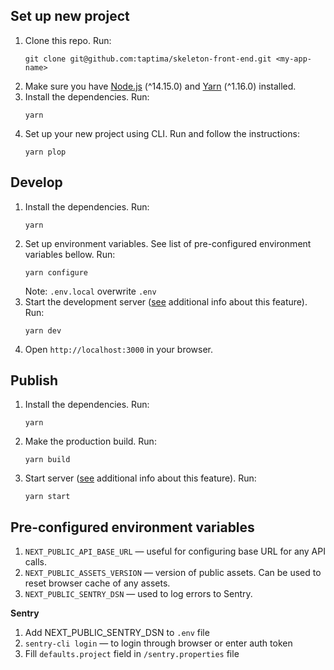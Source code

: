 ## Set up new project
1. Clone this repo. Run:
   ```shell
   git clone git@github.com:taptima/skeleton-front-end.git <my-app-name>
   ```
2. Make sure you have [Node.js](https://nodejs.org/) (^14.15.0) and [Yarn](https://yarnpkg.com/) (^1.16.0) installed.
4. Install the dependencies. Run:
    ```shell
    yarn
    ```
5. Set up your new project using CLI. Run and follow the instructions:
    ```shell
    yarn plop
    ```

## Develop
1. Install the dependencies. Run:
    ```shell
    yarn
    ```
2. Set up environment variables. See list of pre-configured environment 
variables bellow. Run:
    ```shell
    yarn configure
    ```
   Note: `.env.local` overwrite `.env`
3. Start the development server ([see](https://nextjs.org/docs/api-reference/cli#development) additional info about this feature). Run:
    ```shell
    yarn dev
    ```
4. Open `http://localhost:3000` in your browser.

## Publish
1. Install the dependencies. Run:
    ```shell
    yarn
    ```
2. Make the production build. Run:
    ```shell
    yarn build
    ```
3. Start server ([see](https://nextjs.org/docs/api-reference/cli#production) additional info about this feature). Run:
    ```shell
    yarn start
    ```

## Pre-configured environment variables
1. `NEXT_PUBLIC_API_BASE_URL` — useful for configuring base URL for any
API calls.
2. `NEXT_PUBLIC_ASSETS_VERSION` — version of public assets. Can be used
to reset browser cache of any assets.
3. `NEXT_PUBLIC_SENTRY_DSN` — used to log errors to Sentry.

**Sentry**
1. Add NEXT_PUBLIC_SENTRY_DSN to `.env` file
2. `sentry-cli login` — to login through browser or enter auth token
3. Fill `defaults.project` field in `/sentry.properties` file
